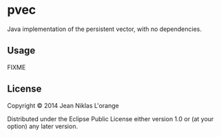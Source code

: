 # pvec

Java implementation of the persistent vector, with no dependencies.

## Usage

FIXME

## License

Copyright © 2014 Jean Niklas L'orange

Distributed under the Eclipse Public License either version 1.0 or (at
your option) any later version.
